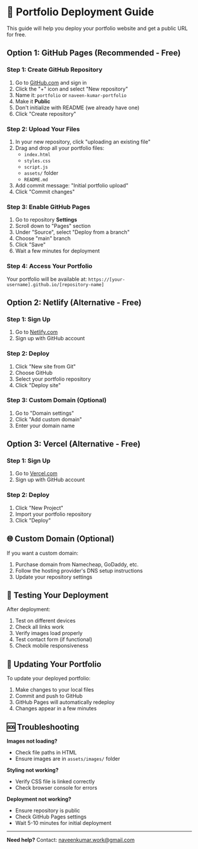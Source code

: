 # 🚀 Portfolio Deployment Guide

This guide will help you deploy your portfolio website and get a public URL for free.

## Option 1: GitHub Pages (Recommended - Free)

### Step 1: Create GitHub Repository
1. Go to [GitHub.com](https://github.com) and sign in
2. Click the "+" icon and select "New repository"
3. Name it: `portfolio` or `naveen-kumar-portfolio`
4. Make it **Public**
5. Don't initialize with README (we already have one)
6. Click "Create repository"

### Step 2: Upload Your Files
1. In your new repository, click "uploading an existing file"
2. Drag and drop all your portfolio files:
   - `index.html`
   - `styles.css`
   - `script.js`
   - `assets/` folder
   - `README.md`
3. Add commit message: "Initial portfolio upload"
4. Click "Commit changes"

### Step 3: Enable GitHub Pages
1. Go to repository **Settings**
2. Scroll down to "Pages" section
3. Under "Source", select "Deploy from a branch"
4. Choose "main" branch
5. Click "Save"
6. Wait a few minutes for deployment

### Step 4: Access Your Portfolio
Your portfolio will be available at:
`https://[your-username].github.io/[repository-name]`

## Option 2: Netlify (Alternative - Free)

### Step 1: Sign Up
1. Go to [Netlify.com](https://netlify.com)
2. Sign up with GitHub account

### Step 2: Deploy
1. Click "New site from Git"
2. Choose GitHub
3. Select your portfolio repository
4. Click "Deploy site"

### Step 3: Custom Domain (Optional)
1. Go to "Domain settings"
2. Click "Add custom domain"
3. Enter your domain name

## Option 3: Vercel (Alternative - Free)

### Step 1: Sign Up
1. Go to [Vercel.com](https://vercel.com)
2. Sign up with GitHub account

### Step 2: Deploy
1. Click "New Project"
2. Import your portfolio repository
3. Click "Deploy"

## 🌐 Custom Domain (Optional)

If you want a custom domain:
1. Purchase domain from Namecheap, GoDaddy, etc.
2. Follow the hosting provider's DNS setup instructions
3. Update your repository settings

## 📱 Testing Your Deployment

After deployment:
1. Test on different devices
2. Check all links work
3. Verify images load properly
4. Test contact form (if functional)
5. Check mobile responsiveness

## 🔄 Updating Your Portfolio

To update your deployed portfolio:
1. Make changes to your local files
2. Commit and push to GitHub
3. GitHub Pages will automatically redeploy
4. Changes appear in a few minutes

## 🆘 Troubleshooting

**Images not loading?**
- Check file paths in HTML
- Ensure images are in `assets/images/` folder

**Styling not working?**
- Verify CSS file is linked correctly
- Check browser console for errors

**Deployment not working?**
- Ensure repository is public
- Check GitHub Pages settings
- Wait 5-10 minutes for initial deployment

---

**Need help?** Contact: naveenkumar.work@gmail.com
